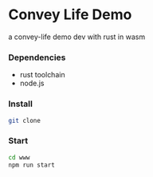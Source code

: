 # Convey Life Demo

a convey-life demo dev with rust in wasm

### Dependencies
- rust toolchain
- node.js
### Install
```sh
git clone
```
### Start
```sh
cd www
npm run start
```


